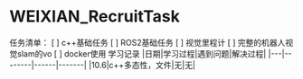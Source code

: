 # WEIXIAN_RecruitTask
任务清单：
[ ] c++基础任务
[ ] ROS2基础任务
[ ] 视觉里程计
[ ] 完整的机器人视觉slam的vo
[ ] docker使用
学习记录
|日期|学习过程|遇到问题|解决过程|
|---|--------|------|-------|
|10.6|c++多态性，文件|无|无|
